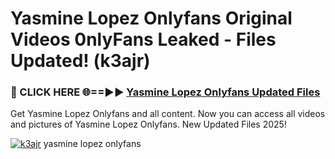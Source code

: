 # Yasmine Lopez Onlyfans Original Videos 0nlyFans Leaked - Files Updated! (k3ajr)

<h3>🔴 CLICK HERE 🌐==►► <a href="https://tinyurl.com/brd5kh86" rel="nofollow">Yasmine Lopez Onlyfans Updated Files</a></h3>

Get Yasmine Lopez Onlyfans and all content. Now you can access all videos and pictures of Yasmine Lopez Onlyfans. New Updated Files 2025!

[![k3ajr](https://i.imgur.com/K7sEzmb.gif)](https://tinyurl.com/brd5kh86)
yasmine lopez onlyfans